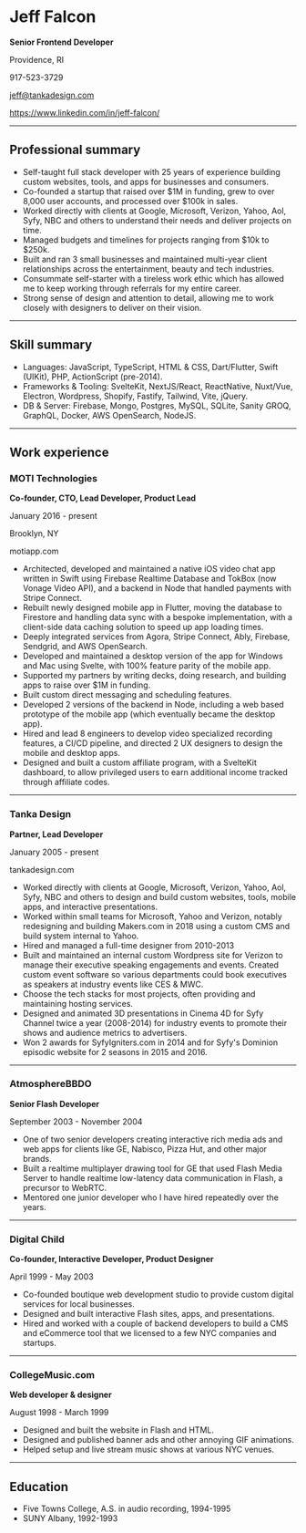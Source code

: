 # Jeff Falcon

**Senior Frontend Developer**

Providence, RI

917-523-3729

jeff@tankadesign.com

https://www.linkedin.com/in/jeff-falcon/

---

## Professional summary

- Self-taught full stack developer with 25 years of experience building custom websites, tools, and apps for businesses and consumers.
- Co-founded a startup that raised over $1M in funding, grew to over 8,000 user accounts, and processed over $100k in sales.
- Worked directly with clients at Google, Microsoft, Verizon, Yahoo, Aol, Syfy, NBC and others to understand their needs and deliver projects on time.
- Managed budgets and timelines for projects ranging from $10k to $250k.
- Built and ran 3 small businesses and maintained multi-year client relationships across the entertainment, beauty and tech industries.
- Consummate self-starter with a tireless work ethic which has allowed me to keep working through referrals for my entire career.
- Strong sense of design and attention to detail, allowing me to work closely with designers to deliver on their vision.

---

## Skill summary

- Languages: JavaScript, TypeScript, HTML & CSS, Dart/Flutter, Swift (UIKit), PHP, ActionScript (pre-2014).
- Frameworks & Tooling: SvelteKit, NextJS/React, ReactNative, Nuxt/Vue, Electron, Wordpress, Shopify, Fastify, Tailwind, Vite, jQuery.
- DB & Server: Firebase, Mongo, Postgres, MySQL, SQLite, Sanity GROQ, GraphQL, Docker, AWS OpenSearch, NodeJS.

---

## Work experience

### MOTI Technologies

**Co-founder, CTO, Lead Developer, Product Lead**

January 2016 - present

Brooklyn, NY

motiapp.com

- Architected, developed and maintained a native iOS video chat app written in Swift using Firebase Realtime Database and TokBox (now Vonage Video API), and a backend in Node that handled payments with Stripe Connect.
- Rebuilt newly designed mobile app in Flutter, moving the database to Firestore and handling data sync with a bespoke implementation, with a client-side data caching solution to speed up app loading times.
- Deeply integrated services from Agora, Stripe Connect, Ably, Firebase, Sendgrid, and AWS OpenSearch.
- Developed and maintained a desktop version of the app for Windows and Mac using Svelte, with 100% feature parity of the mobile app.
- Supported my partners by writing decks, doing research, and building apps to raise over $1M in funding.
- Built custom direct messaging and scheduling features.
- Developed 2 versions of the backend in Node, including a web based prototype of the mobile app (which eventually became the desktop app).
- Hired and lead 8 engineers to develop video specialized recording features, a CI/CD pipeline, and directed 2 UX designers to design the mobile and desktop apps.
- Designed and built a custom affiliate program, with a SvelteKit dashboard, to allow privileged users to earn additional income tracked through affiliate codes.

---

### Tanka Design

**Partner, Lead Developer**

January 2005 - present

tankadesign.com

- Worked directly with clients at Google, Microsoft, Verizon, Yahoo, Aol, Syfy, NBC and others to design and build custom websites, tools, mobile apps, and interactive presentations.
- Worked within small teams for Microsoft, Yahoo and Verizon, notably redesigning and building Makers.com in 2018 using a custom CMS and build system internal to Yahoo.
- Hired and managed a full-time designer from 2010-2013
- Built and maintained an internal custom Wordpress site for Verizon to manage their executive speaking engagements and events. Created custom event software so various departments could book executives as speakers at industry events like CES & MWC.
- Choose the tech stacks for most projects, often providing and maintaining hosting services.
- Designed and animated 3D presentations in Cinema 4D for Syfy Channel twice a year (2008-2014) for industry events to promote their shows and audience metrics to advertisers.
- Won 2 awards for SyfyIgniters.com in 2014 and for Syfy's Dominion episodic website for 2 seasons in 2015 and 2016.

---

### AtmosphereBBDO

**Senior Flash Developer**

September 2003 - November 2004

- One of two senior developers creating interactive rich media ads and web apps for clients like GE, Nabisco, Pizza Hut, and other major brands.
- Built a realtime multiplayer drawing tool for GE that used Flash Media Server to handle realtime low-latency data communication in Flash, a precursor to WebRTC.
- Mentored one junior developer who I have hired repeatedly over the years.

---

### Digital Child

**Co-founder, Interactive Developer, Product Designer**

April 1999 - May 2003

- Co-founded boutique web development studio to provide custom digital services for local businesses.
- Designed and built interactive Flash sites, apps, and presentations.
- Hired and worked with a couple of backend developers to build a CMS and eCommerce tool that we licensed to a few NYC companies and startups.

---

### CollegeMusic.com

**Web developer & designer**

August 1998 - March 1999

- Designed and built the website in Flash and HTML.
- Designed and published banner ads and other annoying GIF animations.
- Helped setup and live stream music shows at various NYC venues.

---

## Education

- Five Towns College, A.S. in audio recording, 1994-1995
- SUNY Albany, 1992-1993

